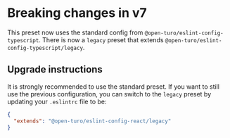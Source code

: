 # Breaking changes in v7

This preset now uses the standard config from `@open-turo/eslint-config-typescript`. There is now a `legacy` preset that
extends `@open-turo/eslint-config-typescript/legacy`.

## Upgrade instructions

It is strongly recommended to use the standard preset. If you want to still use the previous configuration,
you can switch to the `legacy` preset by updating your `.eslintrc` file to be:

```json
{
  "extends": "@open-turo/eslint-config-react/legacy"
}
```

